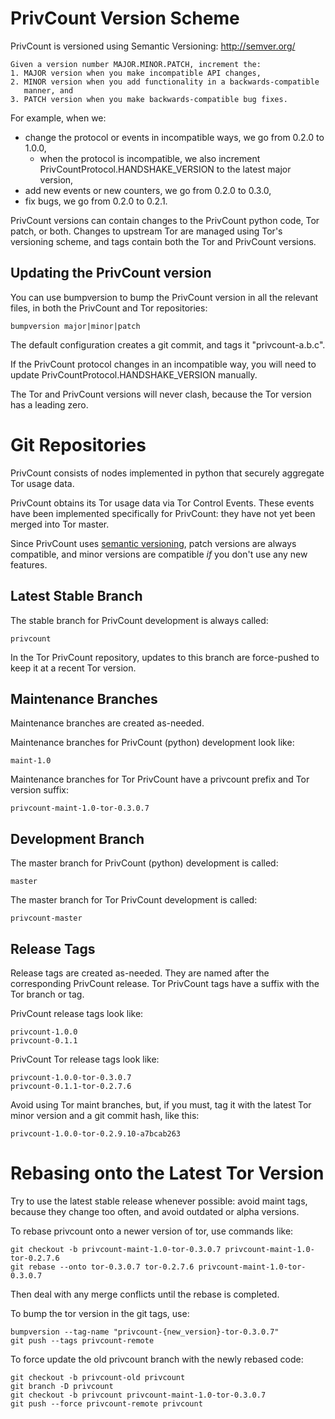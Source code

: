# PrivCount Version Scheme

PrivCount is versioned using Semantic Versioning: http://semver.org/

    Given a version number MAJOR.MINOR.PATCH, increment the:
    1. MAJOR version when you make incompatible API changes,
    2. MINOR version when you add functionality in a backwards-compatible
       manner, and
    3. PATCH version when you make backwards-compatible bug fixes.

For example, when we:
* change the protocol or events in incompatible ways, we go from 0.2.0 to
  1.0.0,
  * when the protocol is incompatible, we also increment
    PrivCountProtocol.HANDSHAKE_VERSION to the latest major version,
* add new events or new counters, we go from 0.2.0 to 0.3.0,
* fix bugs, we go from 0.2.0 to 0.2.1.

PrivCount versions can contain changes to the PrivCount python code, Tor patch,
or both. Changes to upstream Tor are managed using Tor's versioning scheme,
and tags contain both the Tor and PrivCount versions.

## Updating the PrivCount version

You can use bumpversion to bump the PrivCount version in all the relevant
files, in both the PrivCount and Tor repositories:

    bumpversion major|minor|patch

The default configuration creates a git commit, and tags it "privcount-a.b.c".

If the PrivCount protocol changes in an incompatible way, you will need to
update PrivCountProtocol.HANDSHAKE_VERSION manually.

The Tor and PrivCount versions will never clash, because the Tor version has
a leading zero.

# Git Repositories

PrivCount consists of nodes implemented in python that securely aggregate Tor
usage data.

PrivCount obtains its Tor usage data via Tor Control Events. These events have
been implemented specifically for PrivCount: they have not yet been merged into
Tor master.

Since PrivCount uses [semantic versioning](http://semver.org), patch versions
are always compatible, and minor versions are compatible *if* you don't use
any new features.

## Latest Stable Branch

The stable branch for PrivCount development is always called:

    privcount

In the Tor PrivCount repository, updates to this branch are force-pushed to
keep it at a recent Tor version.

## Maintenance Branches

Maintenance branches are created as-needed.

Maintenance branches for PrivCount (python) development look like:

    maint-1.0

Maintenance branches for Tor PrivCount have a privcount prefix and Tor version
suffix:

    privcount-maint-1.0-tor-0.3.0.7

## Development Branch

The master branch for PrivCount (python) development is called:

    master

The master branch for Tor PrivCount development is called:

    privcount-master

## Release Tags

Release tags are created as-needed. They are named after the corresponding
PrivCount release. Tor PrivCount tags have a suffix with the Tor branch or tag.

PrivCount release tags look like:

    privcount-1.0.0
    privcount-0.1.1

PrivCount Tor release tags look like:

    privcount-1.0.0-tor-0.3.0.7
    privcount-0.1.1-tor-0.2.7.6

Avoid using Tor maint branches, but, if you must, tag it with the latest Tor
minor version and a git commit hash, like this:

    privcount-1.0.0-tor-0.2.9.10-a7bcab263

# Rebasing onto the Latest Tor Version

Try to use the latest stable release whenever possible: avoid maint tags,
because they change too often, and avoid outdated or alpha versions.

To rebase privcount onto a newer version of tor, use commands like:
```
git checkout -b privcount-maint-1.0-tor-0.3.0.7 privcount-maint-1.0-tor-0.2.7.6
git rebase --onto tor-0.3.0.7 tor-0.2.7.6 privcount-maint-1.0-tor-0.3.0.7
```
Then deal with any merge conflicts until the rebase is completed.

To bump the tor version in the git tags, use:
```
bumpversion --tag-name "privcount-{new_version}-tor-0.3.0.7"
git push --tags privcount-remote
```

To force update the old privcount branch with the newly rebased code:
```
git checkout -b privcount-old privcount
git branch -D privcount
git checkout -b privcount privcount-maint-1.0-tor-0.3.0.7
git push --force privcount-remote privcount
```
